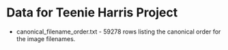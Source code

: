 # Data for Teenie Harris Project

* canonical_filename_order.txt - 59278 rows listing the canonical order for the image filenames. 


